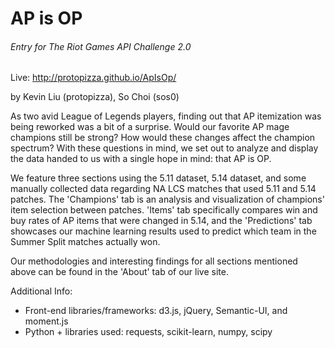 # AP is OP
###### Entry for The Riot Games API Challenge 2.0
Live: http://protopizza.github.io/ApIsOp/

by Kevin Liu (protopizza), So Choi (sos0)


As two avid League of Legends players, finding out that AP itemization was being reworked was a bit of a surprise. Would our favorite AP mage champions still be strong? How would these changes affect the champion spectrum? With these questions in mind, we set out to analyze and display the data handed to us with a single hope in mind: that AP is OP.

We feature three sections using the 5.11 dataset, 5.14 dataset, and some manually collected data regarding NA LCS matches that used 5.11 and 5.14 patches. The 'Champions' tab is an analysis and visualization of champions' item selection between patches. 'Items' tab specifically compares win and buy rates of AP items that were changed in 5.14, and the 'Predictions' tab showcases our machine learning results used to predict which team in the Summer Split matches actually won.

Our methodologies and interesting findings for all sections mentioned above can be found in the 'About' tab of our live site.

Additional Info:
*   Front-end libraries/frameworks: d3.js, jQuery, Semantic-UI, and moment.js
*   Python + libraries used: requests, scikit-learn, numpy, scipy